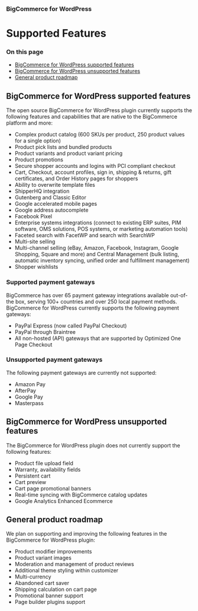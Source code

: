 <div><h3 class="sub-docs-type" id="bigcommerce-for-wordpress">BigCommerce for WordPress</h3>

# Supported Features

<div class="otp" id="no-index">

### On this page
- [BigCommerce for WordPress supported features](#bigcommerce-for-wordpress-supported-features)
- [BigCommerce for WordPress unsupported features](#bigcommerce-for-wordpress-unsupported-features)
- [General product roadmap](#general-product-roadmap)

</div>

## BigCommerce for WordPress supported features

The open source BigCommerce for WordPress plugin currently supports the following features and capabilities that are native to the BigCommerce platform and more:

* Complex product catalog (600 SKUs per product, 250 product values for a single option)
* Product pick lists and bundled products
* Product variants and product variant pricing
* Product promotions
* Secure shopper accounts and logins with PCI compliant checkout
* Cart, Checkout, account profiles, sign in, shipping & returns, gift certificates, and Order History pages for shoppers
* Ability to overwrite template files
* ShipperHQ integration
* Gutenberg and Classic Editor
* Google accelerated mobile pages 
* Google address autocomplete 
* Facebook Pixel 
* Enterprise systems integrations (connect to existing ERP suites, PIM software, OMS solutions, POS systems, or marketing automation tools)
* Faceted search with FacetWP and search with SearchWP
* Multi-site selling
* Multi-channel selling (eBay, Amazon, Facebook, Instagram, Google Shopping, Square and more) and Central Management (bulk listing, automatic inventory syncing, unified order and fulfillment management)
* Shopper wishlists

### Supported payment gateways

BigCommerce has over 65 payment gateway integrations available out-of-the box, serving 100+ countries and over 250 local payment methods. BigCommerce for WordPress currently supports the following payment gateways:

* PayPal Express (now called PayPal Checkout)
* PayPal through Braintree
* All non-hosted (API) gateways that are supported by Optimized One Page Checkout 

### Unsupported payment gateways

The following payment gateways are currently not supported:

* Amazon Pay
* AfterPay
* Google Pay
* Masterpass


## BigCommerce for WordPress unsupported features

The BigCommerce for WordPress plugin does not currently support the following features: 

* Product file upload field
* Warranty, availability fields
* Persistent cart
* Cart preview
* Cart page promotional banners
* Real-time syncing with BigCommerce catalog updates
* Google Analytics Enhanced Ecommerce

## General product roadmap

We plan on supporting and improving the following features in the BigCommerce for WordPress plugin:

* Product modifier improvements
* Product variant images
* Moderation and management of product reviews
* Additional theme styling within customizer
* Multi-currency
* Abandoned cart saver 
* Shipping calculation on cart page
* Promotional banner support
* Page builder plugins support
